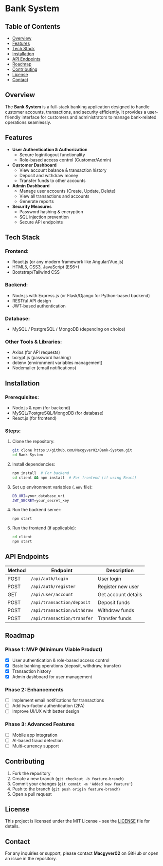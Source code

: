 # Bank System


## Table of Contents
- [Overview](#overview)
- [Features](#features)
- [Tech Stack](#tech-stack)
- [Installation](#installation)
- [API Endpoints](#api-endpoints)
- [Roadmap](#roadmap)
- [Contributing](#contributing)
- [License](#license)
- [Contact](#contact)

## Overview
The **Bank System** is a full-stack banking application designed to handle customer accounts, transactions, and security efficiently. It provides a user-friendly interface for customers and administrators to manage bank-related operations seamlessly.

## Features
- **User Authentication & Authorization**
  - Secure login/logout functionality
  - Role-based access control (Customer/Admin)
- **Customer Dashboard**
  - View account balance & transaction history
  - Deposit and withdraw money
  - Transfer funds to other accounts
- **Admin Dashboard**
  - Manage user accounts (Create, Update, Delete)
  - View all transactions and accounts
  - Generate reports
- **Security Measures**
  - Password hashing & encryption
  - SQL injection prevention
  - Secure API endpoints

## Tech Stack
### Frontend:
- React.js (or any modern framework like Angular/Vue.js)
- HTML5, CSS3, JavaScript (ES6+)
- Bootstrap/Tailwind CSS

### Backend:
- Node.js with Express.js (or Flask/Django for Python-based backend)
- RESTful API design
- JWT-based authentication

### Database:
- MySQL / PostgreSQL / MongoDB (depending on choice)

### Other Tools & Libraries:
- Axios (for API requests)
- bcrypt.js (password hashing)
- dotenv (environment variables management)
- Nodemailer (email notifications)

## Installation
### Prerequisites:
- Node.js & npm (for backend)
- MySQL/PostgreSQL/MongoDB (for database)
- React.js (for frontend)

### Steps:
1. Clone the repository:
   ```sh
   git clone https://github.com/Macgyver02/Bank-System.git
   cd Bank-System
   ```
2. Install dependencies:
   ```sh
   npm install  # For backend
   cd client && npm install  # For frontend (if using React)
   ```
3. Set up environment variables (`.env` file):
   ```sh
   DB_URI=your_database_uri
   JWT_SECRET=your_secret_key
   ```
4. Run the backend server:
   ```sh
   npm start
   ```
5. Run the frontend (if applicable):
   ```sh
   cd client
   npm start
   ```

## API Endpoints
| Method | Endpoint | Description |
|--------|---------|-------------|
| POST | `/api/auth/login` | User login |
| POST | `/api/auth/register` | Register new user |
| GET | `/api/user/account` | Get account details |
| POST | `/api/transaction/deposit` | Deposit funds |
| POST | `/api/transaction/withdraw` | Withdraw funds |
| POST | `/api/transaction/transfer` | Transfer funds |

## Roadmap
### Phase 1: MVP (Minimum Viable Product)
- [x] User authentication & role-based access control
- [x] Basic banking operations (deposit, withdraw, transfer)
- [x] Transaction history
- [x] Admin dashboard for user management

### Phase 2: Enhancements
- [ ] Implement email notifications for transactions
- [ ] Add two-factor authentication (2FA)
- [ ] Improve UI/UX with better design

### Phase 3: Advanced Features
- [ ] Mobile app integration
- [ ] AI-based fraud detection
- [ ] Multi-currency support

## Contributing
1. Fork the repository
2. Create a new branch (`git checkout -b feature-branch`)
3. Commit your changes (`git commit -m 'Added new feature'`)
4. Push to the branch (`git push origin feature-branch`)
5. Open a pull request

## License
This project is licensed under the MIT License - see the [LICENSE](LICENSE) file for details.

## Contact
For any inquiries or support, please contact **Macgyver02** on GitHub or open an issue in the repository.

